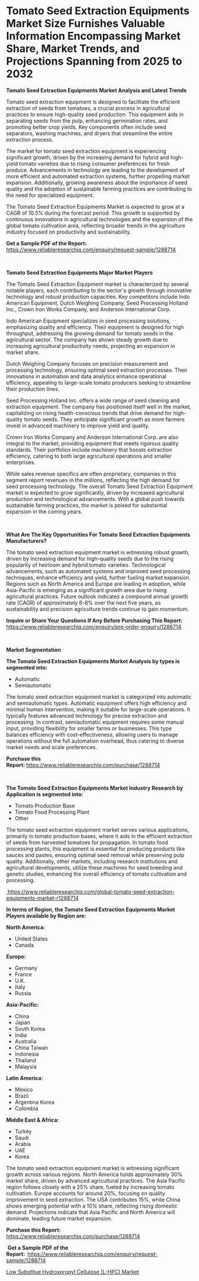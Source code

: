 <p><h1>Tomato Seed Extraction Equipments Market Size Furnishes Valuable Information Encompassing Market Share, Market Trends, and Projections Spanning from 2025 to 2032</h1></p><p><strong>Tomato Seed Extraction Equipments Market Analysis and Latest Trends</strong></p>
<p><p>Tomato seed extraction equipment is designed to facilitate the efficient extraction of seeds from tomatoes, a crucial process in agricultural practices to ensure high-quality seed production. This equipment aids in separating seeds from the pulp, enhancing germination rates, and promoting better crop yields. Key components often include seed separators, washing machines, and dryers that streamline the entire extraction process.</p><p>The market for tomato seed extraction equipment is experiencing significant growth, driven by the increasing demand for hybrid and high-yield tomato varieties due to rising consumer preferences for fresh produce. Advancements in technology are leading to the development of more efficient and automated extraction systems, further propelling market expansion. Additionally, growing awareness about the importance of seed quality and the adoption of sustainable farming practices are contributing to the need for specialized equipment.</p><p>The Tomato Seed Extraction Equipments Market is expected to grow at a CAGR of 10.5% during the forecast period. This growth is supported by continuous innovations in agricultural technologies and the expansion of the global tomato cultivation area, reflecting broader trends in the agriculture industry focused on productivity and sustainability.</p></p>
<p><strong>Get a Sample PDF of the Report:&nbsp;</strong> <a href="https://www.reliableresearchiq.com/enquiry/request-sample/1288714?utm_campaign=3200&utm_medium=2&utm_source=Github&utm_content=ia&utm_term=29032025&utm_id=tomato-seed-extraction-equipments">https://www.reliableresearchiq.com/enquiry/request-sample/1288714</a></p>
<p>&nbsp;</p>
<p><strong>Tomato Seed Extraction Equipments Major Market Players</strong></p>
<p><p>The Tomato Seed Extraction Equipment market is characterized by several notable players, each contributing to the sector's growth through innovative technology and robust production capacities. Key competitors include Indo American Equipment, Dutch Weighing Company, Seed Processing Holland Inc., Crown Iron Works Company, and Anderson International Corp.</p><p>Indo American Equipment specializes in seed processing solutions, emphasizing quality and efficiency. Their equipment is designed for high throughput, addressing the growing demand for tomato seeds in the agricultural sector. The company has shown steady growth due to increasing agricultural productivity needs, projecting an expansion in market share.</p><p>Dutch Weighing Company focuses on precision measurement and processing technology, ensuring optimal seed extraction processes. Their innovations in automation and data analytics enhance operational efficiency, appealing to large-scale tomato producers seeking to streamline their production lines.</p><p>Seed Processing Holland Inc. offers a wide range of seed cleaning and extraction equipment. The company has positioned itself well in the market, capitalizing on rising health-conscious trends that drive demand for high-quality tomato seeds. They anticipate significant growth as more farmers invest in advanced machinery to improve yield and quality.</p><p>Crown Iron Works Company and Anderson International Corp. are also integral to the market, providing equipment that meets rigorous quality standards. Their portfolios include machinery that boosts extraction efficiency, catering to both large agricultural operations and smaller enterprises.</p><p>While sales revenue specifics are often proprietary, companies in this segment report revenues in the millions, reflecting the high demand for seed processing technology. The overall Tomato Seed Extraction Equipment market is expected to grow significantly, driven by increased agricultural production and technological advancements. With a global push towards sustainable farming practices, the market is poised for substantial expansion in the coming years.</p></p>
<p>&nbsp;</p>
<p><strong>What Are The Key Opportunities For Tomato Seed Extraction Equipments Manufacturers?</strong></p>
<p><p>The tomato seed extraction equipment market is witnessing robust growth, driven by increasing demand for high-quality seeds due to the rising popularity of heirloom and hybrid tomato varieties. Technological advancements, such as automated systems and improved seed processing techniques, enhance efficiency and yield, further fueling market expansion. Regions such as North America and Europe are leading in adoption, while Asia-Pacific is emerging as a significant growth area due to rising agricultural practices. Future outlook indicates a compound annual growth rate (CAGR) of approximately 6-8% over the next five years, as sustainability and precision agriculture trends continue to gain momentum.</p></p>
<p><strong>Inquire or Share Your Questions If Any Before Purchasing This Report:</strong> <a href="https://www.reliableresearchiq.com/enquiry/pre-order-enquiry/1288714?utm_campaign=3200&utm_medium=2&utm_source=Github&utm_content=ia&utm_term=29032025&utm_id=tomato-seed-extraction-equipments">https://www.reliableresearchiq.com/enquiry/pre-order-enquiry/1288714</a></p>
<p>&nbsp;</p>
<p><strong>Market Segmentation</strong></p>
<p><strong>The Tomato Seed Extraction Equipments Market Analysis by types is segmented into:</strong></p>
<p><ul><li>Automatic</li><li>Semiautomatic</li></ul></p>
<p><p>The tomato seed extraction equipment market is categorized into automatic and semiautomatic types. Automatic equipment offers high efficiency and minimal human intervention, making it suitable for large-scale operations. It typically features advanced technology for precise extraction and processing. In contrast, semiautomatic equipment requires some manual input, providing flexibility for smaller farms or businesses. This type balances efficiency with cost-effectiveness, allowing users to manage operations without the full automation overhead, thus catering to diverse market needs and scale preferences.</p></p>
<p><strong>Purchase this Report:&nbsp;</strong><a href="https://www.reliableresearchiq.com/purchase/1288714?utm_campaign=3200&utm_medium=2&utm_source=Github&utm_content=ia&utm_term=29032025&utm_id=tomato-seed-extraction-equipments">https://www.reliableresearchiq.com/purchase/1288714</a></p>
<p>&nbsp;</p>
<p><strong>The Tomato Seed Extraction Equipments Market Industry Research by Application is segmented into:</strong></p>
<p><ul><li>Tomato Production Base</li><li>Tomato Food Processing Plant</li><li>Other</li></ul></p>
<p><p>The tomato seed extraction equipment market serves various applications, primarily in tomato production bases, where it aids in the efficient extraction of seeds from harvested tomatoes for propagation. In tomato food processing plants, this equipment is essential for producing products like sauces and pastes, ensuring optimal seed removal while preserving pulp quality. Additionally, other markets, including research institutions and agricultural developments, utilize these machines for seed breeding and genetic studies, enhancing the overall efficiency of tomato cultivation and processing.</p></p>
<p><a href="https://www.reliableresearchiq.com/global-tomato-seed-extraction-equipments-market-r1288714?utm_campaign=3200&utm_medium=2&utm_source=Github&utm_content=ia&utm_term=29032025&utm_id=tomato-seed-extraction-equipments">&nbsp;https://www.reliableresearchiq.com/global-tomato-seed-extraction-equipments-market-r1288714</a></p>
<p><strong>In terms of Region, the Tomato Seed Extraction Equipments Market Players available by Region are:</strong></p>
<p>
    <p> <strong> North America: </strong>
        <ul>
            <li>United States</li>
            <li>Canada</li>
        </ul>
        </p> 
    <p> <strong> Europe: </strong>
        <ul>
            <li>Germany</li>
            <li>France</li>
            <li>U.K.</li>
            <li>Italy</li>
            <li>Russia</li>
        </ul>
        </p> 
    <p> <strong> Asia-Pacific: </strong>
        <ul>
            <li>China</li>
            <li>Japan</li>
            <li>South Korea</li>
            <li>India</li>
            <li>Australia</li>
            <li>China Taiwan</li>
            <li>Indonesia</li>
            <li>Thailand</li>
            <li>Malaysia</li>
        </ul>
        </p> 
    <p> <strong> Latin America: </strong>
        <ul>
            <li>Mexico</li>
            <li>Brazil</li>
            <li>Argentina Korea</li>
            <li>Colombia</li>
        </ul>
        </p> 
    <p> <strong> Middle East & Africa: </strong>
        <ul>
            <li>Turkey</li>
            <li>Saudi</li>
            <li>Arabia</li>
            <li>UAE</li>
            <li>Korea</li>
        </ul>
    </p>
    </p>
<p><p>The tomato seed extraction equipment market is witnessing significant growth across various regions. North America holds approximately 30% market share, driven by advanced agricultural practices. The Asia Pacific region follows closely with a 25% share, fueled by increasing tomato cultivation. Europe accounts for around 20%, focusing on quality improvement in seed extraction. The USA contributes 15%, while China shows emerging potential with a 10% share, reflecting rising domestic demand. Projections indicate that Asia Pacific and North America will dominate, leading future market expansion.</p></p>
<p><strong>Purchase this Report: </strong><a href="https://www.reliableresearchiq.com/purchase/1288714?utm_campaign=3200&utm_medium=2&utm_source=Github&utm_content=ia&utm_term=29032025&utm_id=tomato-seed-extraction-equipments">https://www.reliableresearchiq.com/purchase/1288714</a></p>
<p>&nbsp;<strong>Get a Sample PDF of the Report:&nbsp;&nbsp;</strong><a href="https://www.reliableresearchiq.com/enquiry/request-sample/1288714?utm_campaign=3200&utm_medium=2&utm_source=Github&utm_content=ia&utm_term=29032025&utm_id=tomato-seed-extraction-equipments">https://www.reliableresearchiq.com/enquiry/request-sample/1288714</a></p>
<p><strong></strong></p>
<p><p><a href="https://github.com/lefiobakali/Market-Research-Report-List-1/blob/main/low-substitue-hydroxpropyl-cellulose-l-hpc-market.md?utm_campaign=3200&utm_medium=2&utm_source=Github&utm_content=ia&utm_term=29032025&utm_id=tomato-seed-extraction-equipments">Low Substitue Hydroxpropyl Cellulose (L-HPC) Market</a></p></p>